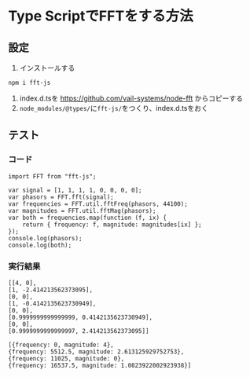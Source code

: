 # Type ScriptでFFTをする方法

## 設定
1. インストールする
```
npm i fft-js
```

1. index.d.tsを https://github.com/vail-systems/node-fft からコピーする
1. `node_modules/@types/`に`fft-js/`をつくり、index.d.tsをおく

## テスト
### コード
```
import FFT from "fft-js";

var signal = [1, 1, 1, 1, 0, 0, 0, 0];
var phasors = FFT.fft(signal);
var frequencies = FFT.util.fftFreq(phasors, 44100);
var magnitudes = FFT.util.fftMag(phasors);
var both = frequencies.map(function (f, ix) {
    return { frequency: f, magnitude: magnitudes[ix] };
});
console.log(phasors);
console.log(both);
```

### 実行結果
```
[[4, 0], 
[1, -2.414213562373095], 
[0, 0],
[1, -0.4142135623730949], 
[0, 0], 
[0.9999999999999999, 0.4142135623730949], 
[0, 0],
[0.9999999999999997, 2.414213562373095]]

[{frequency: 0, magnitude: 4},
{frequency: 5512.5, magnitude: 2.613125929752753}, 
{frequency: 11025, magnitude: 0}, 
{frequency: 16537.5, magnitude: 1.0823922002923938}]
```
